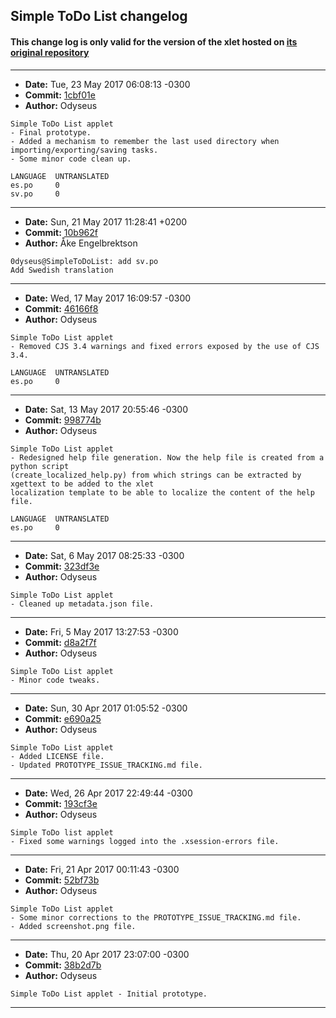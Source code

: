 ## Simple ToDo List changelog

#### This change log is only valid for the version of the xlet hosted on [its original repository](https://github.com/Odyseus/CinnamonTools)

***

- **Date:** Tue, 23 May 2017 06:08:13 -0300
- **Commit:** [1cbf01e](https://github.com/Odyseus/CinnamonTools/commit/1cbf01e)
- **Author:** Odyseus

```
Simple ToDo List applet
- Final prototype.
- Added a mechanism to remember the last used directory when importing/exporting/saving tasks.
- Some minor code clean up.

LANGUAGE  UNTRANSLATED
es.po     0
sv.po     0

```

***

- **Date:** Sun, 21 May 2017 11:28:41 +0200
- **Commit:** [10b962f](https://github.com/Odyseus/CinnamonTools/commit/10b962f)
- **Author:** Åke Engelbrektson

```
0dyseus@SimpleToDoList: add sv.po
Add Swedish translation
```

***

- **Date:** Wed, 17 May 2017 16:09:57 -0300
- **Commit:** [46166f8](https://github.com/Odyseus/CinnamonTools/commit/46166f8)
- **Author:** Odyseus

```
Simple ToDo List applet
- Removed CJS 3.4 warnings and fixed errors exposed by the use of CJS 3.4.

LANGUAGE  UNTRANSLATED
es.po     0

```

***

- **Date:** Sat, 13 May 2017 20:55:46 -0300
- **Commit:** [998774b](https://github.com/Odyseus/CinnamonTools/commit/998774b)
- **Author:** Odyseus

```
Simple ToDo List applet
- Redesigned help file generation. Now the help file is created from a python script
(create_localized_help.py) from which strings can be extracted by xgettext to be added to the xlet
localization template to be able to localize the content of the help file.

LANGUAGE  UNTRANSLATED
es.po     0

```

***

- **Date:** Sat, 6 May 2017 08:25:33 -0300
- **Commit:** [323df3e](https://github.com/Odyseus/CinnamonTools/commit/323df3e)
- **Author:** Odyseus

```
Simple ToDo List applet
- Cleaned up metadata.json file.

```

***

- **Date:** Fri, 5 May 2017 13:27:53 -0300
- **Commit:** [d8a2f7f](https://github.com/Odyseus/CinnamonTools/commit/d8a2f7f)
- **Author:** Odyseus

```
Simple ToDo List applet
- Minor code tweaks.

```

***

- **Date:** Sun, 30 Apr 2017 01:05:52 -0300
- **Commit:** [e690a25](https://github.com/Odyseus/CinnamonTools/commit/e690a25)
- **Author:** Odyseus

```
Simple ToDo List applet
- Added LICENSE file.
- Updated PROTOTYPE_ISSUE_TRACKING.md file.

```

***

- **Date:** Wed, 26 Apr 2017 22:49:44 -0300
- **Commit:** [193cf3e](https://github.com/Odyseus/CinnamonTools/commit/193cf3e)
- **Author:** Odyseus

```
Simple ToDo list applet
- Fixed some warnings logged into the .xsession-errors file.

```

***

- **Date:** Fri, 21 Apr 2017 00:11:43 -0300
- **Commit:** [52bf73b](https://github.com/Odyseus/CinnamonTools/commit/52bf73b)
- **Author:** Odyseus

```
Simple ToDo List applet
- Some minor corrections to the PROTOTYPE_ISSUE_TRACKING.md file.
- Added screenshot.png file.

```

***

- **Date:** Thu, 20 Apr 2017 23:07:00 -0300
- **Commit:** [38b2d7b](https://github.com/Odyseus/CinnamonTools/commit/38b2d7b)
- **Author:** Odyseus

```
Simple ToDo List applet - Initial prototype.

```

***

